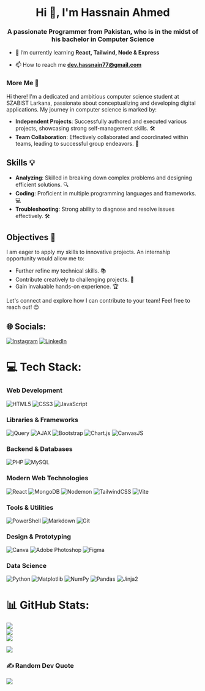 <h1 align="center">Hi 👋, I'm Hassnain Ahmed</h1>
<h3 align="center">A passionate Programmer from Pakistan, who is in the midst of his bachelor in Computer Science</h3>

- 🌱 I’m currently learning **React, Tailwind, Node & Express**

- 📫 How to reach me **dev.hassnain77@gmail.com**

### More Me 🚀

Hi there! I'm a dedicated and ambitious computer science student at SZABIST Larkana, passionate about conceptualizing and developing digital applications. My journey in computer science is marked by:

- **Independent Projects**: Successfully authored and executed various projects, showcasing strong self-management skills. 🛠️
- **Team Collaboration**: Effectively collaborated and coordinated within teams, leading to successful group endeavors. 🤝

## Skills 💡

- **Analyzing**: Skilled in breaking down complex problems and designing efficient solutions. 🔍
- **Coding**: Proficient in multiple programming languages and frameworks. 💻
- **Troubleshooting**: Strong ability to diagnose and resolve issues effectively. 🛠️

## Objectives 🎯

I am eager to apply my skills to innovative projects. An internship opportunity would allow me to:

- Further refine my technical skills. 📚
- Contribute creatively to challenging projects. 🌟
- Gain invaluable hands-on experience. 🏆

Let's connect and explore how I can contribute to your team! Feel free to reach out! 😊

## 🌐 Socials:
[![Instagram](https://img.shields.io/badge/Instagram-%23E4405F.svg?logo=Instagram&logoColor=white)](https://instagram.com/hassnain.exe) [![LinkedIn](https://img.shields.io/badge/LinkedIn-%230077B5.svg?logo=linkedin&logoColor=white)](https://linkedin.com/in/hasnain-ahmed-869741291) 

# 💻 Tech Stack:

### Web Development

![HTML5](https://img.shields.io/badge/html5-%23E34F26.svg?style=for-the-badge&logo=html5&logoColor=white)
![CSS3](https://img.shields.io/badge/css3-%231572B6.svg?style=for-the-badge&logo=css3&logoColor=white)
![JavaScript](https://img.shields.io/badge/javascript-%23323330.svg?style=for-the-badge&logo=javascript&logoColor=%23F7DF1E)

### Libraries & Frameworks

![jQuery](https://img.shields.io/badge/jquery-%230769AD.svg?style=for-the-badge&logo=jquery&logoColor=white)
![AJAX](https://img.shields.io/badge/ajax-%230078D4.svg?style=for-the-badge&logo=ajax&logoColor=white)
![Bootstrap](https://img.shields.io/badge/bootstrap-%238511FA.svg?style=for-the-badge&logo=bootstrap&logoColor=white)
![Chart.js](https://img.shields.io/badge/chart.js-F5788D.svg?style=for-the-badge&logo=chart.js&logoColor=white)
![CanvasJS](https://img.shields.io/badge/CanvasJS-%23FF7700.svg?style=for-the-badge&logo=canvasjs&logoColor=white)

### Backend & Databases

![PHP](https://img.shields.io/badge/php-%23777BB4.svg?style=for-the-badge&logo=php&logoColor=white)
![MySQL](https://img.shields.io/badge/mysql-4479A1.svg?style=for-the-badge&logo=mysql&logoColor=white)

### Modern Web Technologies

![React](https://img.shields.io/badge/react-%2320232a.svg?style=for-the-badge&logo=react&logoColor=%2361DAFB)
![MongoDB](https://img.shields.io/badge/MongoDB-%234ea94b.svg?style=for-the-badge&logo=mongodb&logoColor=white)
![Nodemon](https://img.shields.io/badge/NODEMON-%23323330.svg?style=for-the-badge&logo=nodemon&logoColor=%BBDEAD)
![TailwindCSS](https://img.shields.io/badge/tailwindcss-%2338B2AC.svg?style=for-the-badge&logo=tailwind-css&logoColor=white)
![Vite](https://img.shields.io/badge/vite-%23646CFF.svg?style=for-the-badge&logo=vite&logoColor=white)

### Tools & Utilities

![PowerShell](https://img.shields.io/badge/PowerShell-%235391FE.svg?style=for-the-badge&logo=powershell&logoColor=white)
![Markdown](https://img.shields.io/badge/markdown-%23000000.svg?style=for-the-badge&logo=markdown&logoColor=white)
![Git](https://img.shields.io/badge/git-%23F05033.svg?style=for-the-badge&logo=git&logoColor=white)

### Design & Prototyping

![Canva](https://img.shields.io/badge/Canva-%2300C4CC.svg?style=for-the-badge&logo=Canva&logoColor=white)
![Adobe Photoshop](https://img.shields.io/badge/adobe%20photoshop-%2331A8FF.svg?style=for-the-badge&logo=adobe%20photoshop&logoColor=white)
![Figma](https://img.shields.io/badge/figma-%23F24E1E.svg?style=for-the-badge&logo=figma&logoColor=white)

### Data Science

![Python](https://img.shields.io/badge/python-3670A0?style=for-the-badge&logo=python&logoColor=ffdd54)
![Matplotlib](https://img.shields.io/badge/Matplotlib-%23ffffff.svg?style=for-the-badge&logo=Matplotlib&logoColor=black)
![NumPy](https://img.shields.io/badge/numpy-%23013243.svg?style=for-the-badge&logo=numpy&logoColor=white)
![Pandas](https://img.shields.io/badge/pandas-%23150458.svg?style=for-the-badge&logo=pandas&logoColor=white)
![Jinja2](https://img.shields.io/badge/jinja2-%23B41717.svg?style=for-the-badge&logo=jinja&logoColor=white)

# 📊 GitHub Stats:
![](https://github-readme-stats.vercel.app/api?username=hassnain-ahmed&theme=synthwave&hide_border=true&include_all_commits=true&count_private=true)<br/>
![](https://github-readme-streak-stats.herokuapp.com/?user=hassnain-ahmed&theme=synthwave&hide_border=true)<br/>
![](https://github-readme-stats.vercel.app/api/top-langs/?username=hassnain-ahmed&theme=synthwave&hide_border=true&include_all_commits=true&count_private=true&layout=compact)

[![](https://visitcount.itsvg.in/api?id=hassnain-ahmed&icon=0&color=0)](https://visitcount.itsvg.in)

### ✍️ Random Dev Quote
![](https://quotes-github-readme.vercel.app/api?type=horizontal&theme=dark)
